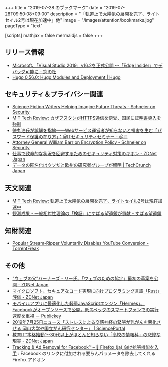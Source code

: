 +++
title = "2019-07-28 のブックマーク"
date =  "2019-07-28T09:50:08+09:00"
description = "「軌道上で太陽帆の展開を完了、ライトセイル2号は現在加速中」他"
image = "/images/attention/bookmarks.jpg"
pageType = "text"

[scripts]
  mathjax = false
  mermaidjs = false
+++

## リリース情報

- [Microsoft、「Visual Studio 2019」v16.2を正式公開 ～「Edge Insider」でデバッグ可能に - 窓の杜](https://forest.watch.impress.co.jp/docs/news/1198156.html)
- [Hugo 0.56.0: Hugo Modules and Deployment | Hugo](https://gohugo.io/news/0.56.0-relnotes/)

## セキュリティ＆プライバシー関連

- [Science Fiction Writers Helping Imagine Future Threats - Schneier on Security](https://www.schneier.com/blog/archives/2019/07/science_fiction_1.html)
- [MIT Tech Review: カザフスタンがHTTPS通信を傍受、国民に証明書導入を強制](https://www.technologyreview.jp/nl/how-an-authoritarian-regime-will-intercept-all-internet-traffic-inside-its-country/)
- [徳丸浩氏が誤解を指摘――Webサービス運営者が知らないと損害を生む「パスワード保護の在り方」：＠ITセキュリティセミナー - ＠IT](https://www.atmarkit.co.jp/ait/articles/1907/24/news006.html)
- [Attorney General William Barr on Encryption Policy - Schneier on Security](https://www.schneier.com/blog/archives/2019/07/attorney_genera_1.html)
- [仕事で致命的な状況を回避するためのセキュリティ対策のキホン - ZDNet Japan](https://japan.zdnet.com/article/35140204/)
- [データの匿名化はウソだと欧州の研究者グループが解明  |  TechCrunch Japan](https://jp.techcrunch.com/2019/07/25/2019-07-24-researchers-spotlight-the-lie-of-anonymous-data/)

## 天文関連

- [MIT Tech Review: 軌道上で太陽帆の展開を完了、ライトセイル2号は現在加速中](https://www.technologyreview.jp/nl/lightsail2-has-just-unfurled-its-sails-and-is-now-powered-by-the-sun/)
- [観測成果 - 一般相対性理論の「検証」にすばる望遠鏡が貢献 - すばる望遠鏡](https://subarutelescope.org/Pressrelease/2019/07/25/j_index.html)

## 知財関連

- [Popular Stream-Ripper Voluntarily Disables YouTube Conversion - TorrentFreak](https://torrentfreak.com/popular-stream-ripper-voluntarily-disables-youtube-conversion-190723/)

## その他

- [“ウェブの父”バーナーズ・リー氏、「ウェブのための協定」最初の草案を公開 - ZDNet Japan](https://japan.zdnet.com/article/35140252/)
- [マイクロソフト、セキュアなコード実現に向けプログラミング言語「Rust」評価 - ZDNet Japan](https://japan.zdnet.com/article/35140212/)
- [モバイルアプリに最適化した軽量JavaScriptエンジン「Hermes」、Facebookがオープンソースで公開。低スペックのスマートフォンでの実行速度を重視 － Publickey](https://www.publickey1.jp/blog/19/javascripthermesfacebook.html)
- [2019年7月25日ニュース「ストレスによる交感神経の緊張が乳がんを悪化させる 岡山大学や国立がん研究センター」 | SciencePortal](https://scienceportal.jst.go.jp/news/newsflash_review/newsflash/2019/07/20190725_01.html)
- [教育IT“本格始動”--30代以上がほとんど知らない「高校の情報科」の悲惨な現実 - ZDNet Japan](https://japan.zdnet.com/article/35139961/)
- [Tracking & Ad Removal for Facebook™ – 🦊 Firefox (ja) 向け拡張機能を入手](https://addons.mozilla.org/ja/firefox/addon/facebook-tracking-removal/) : Facebook のリンクに付加される要らんパラメータを除去してくれる Firefox アドオン
